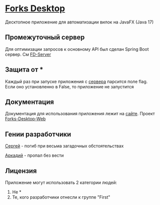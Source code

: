 # [Forks Desktop](http://nepolypoker.ru)

Десктопное приложение для автоматизации вилок на JavaFX (Java 17)

## Промежуточный сервер

Для оптимизации запросов к основному API был сделан Spring Boot сервер.
См [FD-Server](https://github.com/melniknow/FD-Server)

## Защита от *

Каждый раз при запуске приложения с [сервера](http://nepolypoker.ru/flag.json) парсится поле flag.
Если оно установленно в False, то приложение не запустится

## Документация

Документация для использования приложения лежит на [сайте](http://nepolypoker.ru). Проект [Forks-Desktop-Web](https://github.com/melniknow/Forks-Desktop-Web)

## Гении разработчики

[Сергей](https://vk.com/melniknow) - погиб при весьма загадочных обстоятельствах

[Аркадий](https://vk.com/id236629299) - пропал без вести

## Лицензия

Приложение могут использовать 2 категории людей:

1) Не *
2) Те, кого разработчики отнесли к группе "First"

